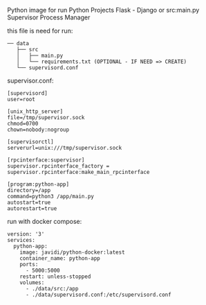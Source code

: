 Python image for run Python Projects Flask - Django or src:main.py Supervisor Process Manager

this file is need for run:
```
── data
   ├── src
   │   ├── main.py
   │   └── requirements.txt (OPTIONAL - IF NEED => CREATE)
   └── supervisord.conf
```
supervisor.conf:
```
[supervisord]
user=root

[unix_http_server]
file=/tmp/supervisor.sock
chmod=0700
chown=nobody:nogroup

[supervisorctl]
serverurl=unix:///tmp/supervisor.sock

[rpcinterface:supervisor]
supervisor.rpcinterface_factory = supervisor.rpcinterface:make_main_rpcinterface

[program:python-app]
directory=/app
command=python3 /app/main.py
autostart=true
autorestart=true
```

run with docker compose:
```
version: '3'
services:
  python-app:
    image: javidi/python-docker:latest
    container_name: python-app
    ports:
      - 5000:5000
    restart: unless-stopped
    volumes:
      - ./data/src:/app
      - ./data/supervisord.conf:/etc/supervisord.conf
```
